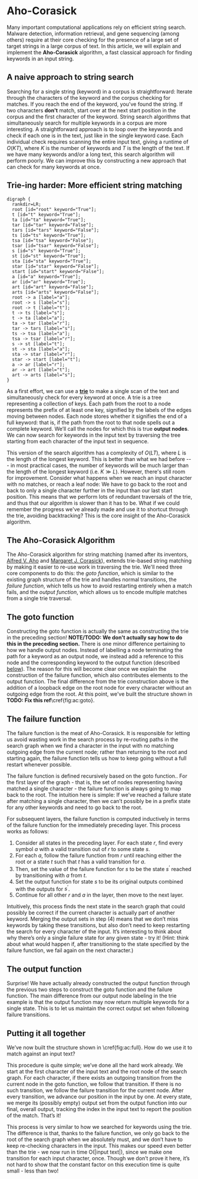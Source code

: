 # Aho-Corasick

Many important computational applications rely on efficient string search. Malware detection,
information retrieval, and gene sequencing (among others) require at their core checking for the
presence of a large set of target strings in a large corpus of text. In this article, we will
explain and implement the **Aho-Corasick** algorithm, a fast classical approach for finding keywords
in an input string.

## A naive approach to string search

Searching for a single string (keyword) in a corpus is straightforward: Iterate through the
characters of the keyword and the corpus checking for matches. If you reach the end of the keyword,
you've found the string. If two characters **don't** match, start over at the next start position in
the corpus and the first character of the keyword. String search algorithms that simultaneously
search for multiple keywords in a corpus are more interesting. A straightforward approach is to loop
over the keywords and check if each one is in the text, just like in the single keyword case. Each
individual check requires scanning the entire input text, giving a runtime of $O(KT)$, where $K$
is the number of keywords and $T$ is the length of the text. If we have many keywords and/or a
long text, this search algorithm will perform poorly. We can improve this by constructing a new
approach that can check for many keywords at once.

## Trie-ing harder: More efficient string matching
```{.graphviz caption="An example trie, for the words TODO"}
digraph {
  rankdir=LR;
  root [id="root" keyword="True"];
  t [id="t" keyword="True"];
  ta [id="ta" keyword="True"];
  tar [id="tar" keyword="False"];
  tars [id="tars" keyword="False"];
  ts [id="ts" keyword="True"];
  tsa [id="tsa" keyword="False"];
  tsar [id="tsar" keyword="False"];
  s [id="s" keyword="True"];
  st [id="st" keyword="True"];
  sta [id="sta" keyword="True"];
  star [id="star" keyword="False"];
  start [id="start" keyword="False"];
  a [id="a" keyword="True"];
  ar [id="ar" keyword="True"];
  art [id="art" keyword="False"];
  arts [id="arts" keyword="False"];
  root -> a [label="a"];
  root -> s [label="s"];
  root -> t [label="t"];
  t -> ts [label="s"];
  t -> ta [label="a"];
  ta -> tar [label="r"];
  tar -> tars [label="s"];
  ts -> tsa [label="a"];
  tsa -> tsar [label="r"];
  s -> st [label="t"];
  st -> sta [label="a"];
  sta -> star [label="r"];
  star -> start [label="t"];
  a -> ar [label="r"];
  ar -> art [label="t"];
  art -> arts [label="s"];
}
```

As a first effort, we can use a **[trie](https://en.wikipedia.org/wiki/Trie)** to make a single scan
of the text and simultaneously check for every keyword at once. A trie is a tree representing a
collection of keys. Each path from the root to a node represents the prefix of at least one key,
signified by the labels of the edges moving between nodes. Each node stores whether it signifies the
end of a full keyword: that is, if the path from the root to that node spells out a complete
keyword. We’ll call the nodes for which this is true __output nodes__. We can now search for
keywords in the input text by traversing the tree starting from each character of the input text in
sequence.

This version of the search algorithm has a complexity of $O(LT)$, where $L$ is the length of the
longest keyword. This is better than what we had before --- in most practical cases, the number of
keywords will be much larger than the length of the longest keyword (i.e. $K \gg L$). However,
there's still room for improvement. Consider what happens when we reach an input character with no
matches, or reach a leaf node: We have to go back to the root and back to only a single character
further in the input than our last start position. This means that we perform lots of redundant
traversals of the trie, and thus that our algorithm is slower than it has to be. What if we could
remember the progress we've already made and use it to shortcut through the trie, avoiding
backtracking? This is the core insight of the Aho-Corasick algorithm.

## The Aho-Corasick Algorithm

The Aho-Corasick algorithm for string matching (named after its inventors, [Alfred V.
Aho](https://en.wikipedia.org/wiki/Alfred_Aho) and [Margaret J.
Corasick](https://dblp.org/pers/hd/c/Corasick:Margaret_J=)), extends trie-based string matching by
making it easier to re-use work in traversing the trie. We'll need three core components to do this:
the *goto function*, which is similar to the existing graph structure of the trie and handles normal
transitions, the *failure function*, which tells us how to avoid restarting entirely when a match
fails, and the *output function*, which allows us to encode multiple matches from a single trie
traversal.

## The goto function

Constructing the goto function is actually the same as constructing the trie in the preceding
section! **NOTE/TODO: We don't actually say how to do this in the preceding section.**
There is one minor difference pertaining to how we handle output nodes. Instead of labelling a node
terminating the path for a keyword as an output node, we instead add a reference to this node and
the corresponding keyword to the output function (described [below](#the_output_function)). The
reason for this will become clear once we explain the construction of the failure function, which
also contributes elements to the output function. The final difference from the trie construction
above is the addition of a loopback edge on the root node for every character without an outgoing
edge from the root. At this point, we've built the structure shown in **TODO: Fix this ref**\cref{fig:ac:goto}.

## The failure function

The failure function is the meat of Aho-Corasick. It is responsible for letting
us avoid wasting work in the search process by re-routing paths in the search
graph when we find a character in the input with no matching outgoing edge from
the current node; rather than returning to the root and starting again, the
failure function tells us how to keep going without a full restart whenever
possible.

The failure function is defined recursively based on the goto function.. For
the first layer of the graph - that is, the set of nodes representing having
matched a single character - the failure function is always going to map back
to the root. The intuition here is simple: If we’ve reached a failure state
after matching a single character, then we can’t possibly be in a prefix state
for any other keywords and need to go back to the root.

For subsequent layers, the failure function is computed inductively in terms of
the failure function for the immediately preceding layer. This process works as
follows:

1. Consider all states in the preceding layer. For each state $r$, find every
   symbol $a$ with a valid transition out of $r$ to some state $s$.
1. For each $a$, follow the failure function from $r$ until reaching either
   the root or a state $t$ such that $t$ has a valid transition for $a$.
1. Then, set the value of the failure function for $s$ to be the state $s^’$
   reached by transitioning with $a$ from $t$.
1. Set the output function for state $s$ to be its original outputs combined
   with the outputs for $s^’$.
1. Continue for all other $r$ and $a$ in the layer, then move to the next
   layer.

Intuitively, this process finds the next state in the search graph that could
possibly be correct if the current character is actually part of another
keyword. Merging the output sets in step (4) means that we don’t miss keywords
by taking these transitions, but also don’t need to keep restarting the search
for every character of the input. It’s interesting to think about why there’s
only a single failure state for any given state - try it! (Hint: think about
what would happen if, after transitioning to the state specified by the
failure function, we fail again on the next character.)

## The output function

Surprise! We have actually already constructed the output function through the
previous two steps to construct the goto function and the failure function. The
main difference from our output node labeling in the trie example is that the
output function may now return multiple keywords for a single state. This is to
let us maintain the correct output set when following failure transitions.

## Putting it all together

We’ve now built the structure shown in \cref{fig:ac:full}. How do we use it to
match against an input text?

This procedure is quite simple; we’ve done all the hard work already. We start
at the first character of the input text and the root node of the search graph.
For each character, if there exists an outgoing transition from the current
node in the goto function, we follow that transition. If there is no such
transition, we follow the failure transition for the current node. After every
transition, we advance our position in the input by one. At every state, we
merge its (possibly empty) output set from the output function into our final,
overall output, tracking the index in the input text to report the position of
the match. That’s it!

This process is very similar to how we searched for keywords using the trie.
The difference is that, thanks to the failure function, we only go back to the
root of the search graph when we absolutely must, and we don’t have to keep
re-checking characters in the input. This makes our speed even better than the
trie - we now run in time O(|input text|), since we make one transition for
each input character, once. Though we don’t prove it here, it’s not hard to
show that the constant factor on this execution time is quite small - less than
two!

